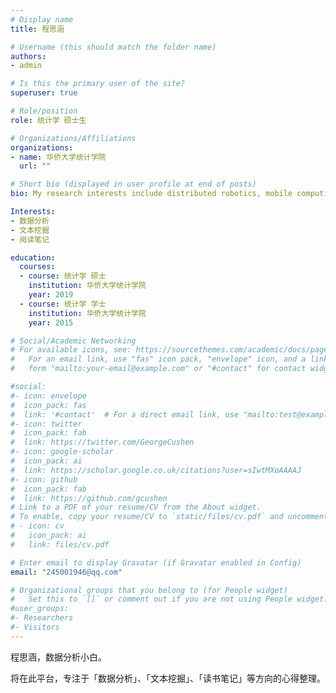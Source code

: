 ```yaml
---
# Display name
title: 程思涵

# Username (this should match the folder name)
authors:
- admin

# Is this the primary user of the site?
superuser: true

# Role/position
role: 统计学 硕士生

# Organizations/Affiliations
organizations:
- name: 华侨大学统计学院
  url: ""

# Short bio (displayed in user profile at end of posts)
bio: My research interests include distributed robotics, mobile computing and programmable matter.

Interests:
- 数据分析
- 文本挖掘
- 阅读笔记

education:
  courses:
  - course: 统计学 硕士
    institution: 华侨大学统计学院
    year: 2019
  - course: 统计学 学士
    institution: 华侨大学统计学院
    year: 2015

# Social/Academic Networking
# For available icons, see: https://sourcethemes.com/academic/docs/page-builder/#icons
#   For an email link, use "fas" icon pack, "envelope" icon, and a link in the
#   form "mailto:your-email@example.com" or "#contact" for contact widget.

#social:
#- icon: envelope
#  icon_pack: fas
#  link: '#contact'  # For a direct email link, use "mailto:test@example.org".
#- icon: twitter
#  icon_pack: fab
#  link: https://twitter.com/GeorgeCushen
#- icon: google-scholar
#  icon_pack: ai
#  link: https://scholar.google.co.uk/citations?user=sIwtMXoAAAAJ
#- icon: github
#  icon_pack: fab
#  link: https://github.com/gcushen
# Link to a PDF of your resume/CV from the About widget.
# To enable, copy your resume/CV to `static/files/cv.pdf` and uncomment the lines below.
# - icon: cv
#   icon_pack: ai
#   link: files/cv.pdf

# Enter email to display Gravatar (if Gravatar enabled in Config)
email: "245001946@qq.com"

# Organizational groups that you belong to (for People widget)
#   Set this to `[]` or comment out if you are not using People widget.
#user_groups:
#- Researchers
#- Visitors
---
```


程思涵，数据分析小白。

将在此平台，专注于「数据分析」、「文本挖掘」、「读书笔记」等方向的心得整理。